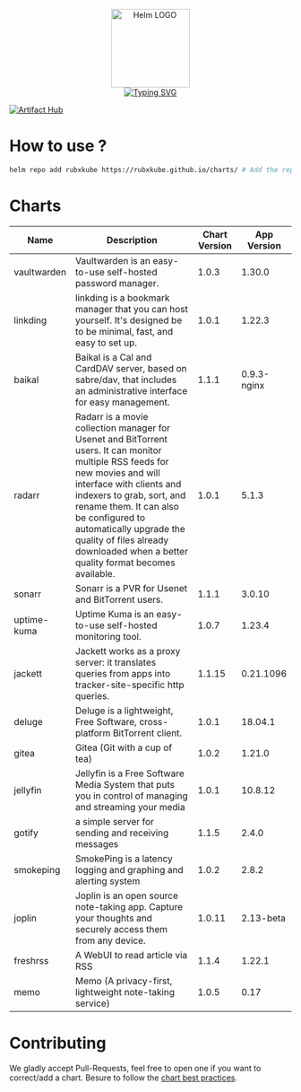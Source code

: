 <p align="center">
    <img src="https://helm.sh/img/helm.svg" width="140px" alt="Helm LOGO"/>
    <br>
    <a href="https://rubxkube.github.io/charts/"><img src="https://readme-typing-svg.herokuapp.com?font=Fira+Code&pause=1000&color=0F1689&background=FFFFFF00&center=true&vCenter=true&width=435&lines=QJOLY's+Chart+Repository;rubxkube.github.io%2Fhelm-charts;+Feel+free+to+contribute" alt="Typing SVG" /></a>
</p>

[![Artifact Hub](https://img.shields.io/endpoint?url=https://artifacthub.io/badge/repository/rubxkube)](https://artifacthub.io/packages/search?repo=rubxkube)

# How to use ? 

```bash
helm repo add rubxkube https://rubxkube.github.io/charts/ # Add the repo to your helm
```

# Charts

| Name  | Description | Chart Version | App Version |
|-------|-------------|---------------|-------------|
| vaultwarden | Vaultwarden is an easy-to-use self-hosted password manager. | 1.0.3 | 1.30.0 |
| linkding | linkding is a bookmark manager that you can host yourself. It's designed be to be minimal, fast, and easy to set up. | 1.0.1 | 1.22.3 |
| baikal | Baikal is a Cal and CardDAV server, based on sabre/dav, that includes an administrative interface for easy management. | 1.1.1 | 0.9.3-nginx |
| radarr | Radarr is a movie collection manager for Usenet and BitTorrent users. It can monitor multiple RSS feeds for new movies and will interface with clients and indexers to grab, sort, and rename them. It can also be configured to automatically upgrade the quality of files already downloaded when a better quality format becomes available. | 1.0.1 | 5.1.3 |
| sonarr | Sonarr is a PVR for Usenet and BitTorrent users. | 1.1.1 | 3.0.10 |
| uptime-kuma | Uptime Kuma is an easy-to-use self-hosted monitoring tool. | 1.0.7 | 1.23.4 |
| jackett | Jackett works as a proxy server: it translates queries from apps into tracker-site-specific http queries. | 1.1.15 | 0.21.1096 |
| deluge | Deluge is a lightweight, Free Software, cross-platform BitTorrent client. | 1.0.1 | 18.04.1 |
| gitea | Gitea (Git with a cup of tea) | 1.0.2 | 1.21.0 |
| jellyfin | Jellyfin is a Free Software Media System that puts you in control of managing and streaming your media | 1.0.1 | 10.8.12 |
| gotify | a simple server for sending and receiving messages | 1.1.5 | 2.4.0 |
| smokeping | SmokePing is a latency logging and graphing and alerting system | 1.0.2 | 2.8.2 |
| joplin | Joplin is an open source note-taking app. Capture your thoughts and securely access them from any device. | 1.0.11 | 2.13-beta |
| freshrss | A WebUI to read article via RSS | 1.1.4 | 1.22.1 |
| memo | Memo (A privacy-first, lightweight note-taking service) | 1.0.5 | 0.17 |


# Contributing 

We gladly accept Pull-Requests, feel free to open one if you want to correct/add a chart. Besure to follow the [chart best practices](https://helm.sh/docs/chart_best_practices/).
